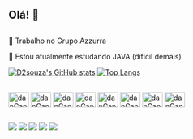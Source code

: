 Olá! 👋
--
##
🔭 Trabalho no Grupo Azzurra

🌱 Estou atualmente estudando JAVA (dificil demais)

[![D2souza's GitHub stats](https://github-readme-stats.vercel.app/api?username=d2souza&count_private=true&show_icons=true&include_all_commits=true&theme=midnight-purple)](https://github.com/d2souza/github-readme-stats)
[![Top Langs](https://github-readme-stats.vercel.app/api/top-langs/?username=d2souza&layout=compact)](https://github.com/d2souza/github-readme-stats)

<div style= "display: inline_block"><br>
   <img align="center" alt="danCanva" height="30" width="40" src="https://cdn.jsdelivr.net/gh/devicons/devicon/icons/java/java-original-wordmark.svg" />
   <img align="center" alt="danCanva" height="30" width="40" src="https://cdn.jsdelivr.net/gh/devicons/devicon/icons/html5/html5-original-wordmark.svg" />
   <img align="center" alt="danCanva" height="30" width="40" src="https://cdn.jsdelivr.net/gh/devicons/devicon/icons/css3/css3-original-wordmark.svg" />
   <img align="center" alt="danCanva" height="30" width="40" src="https://cdn.jsdelivr.net/gh/devicons/devicon/icons/wordpress/wordpress-plain.svg" />
   <img align="center" alt="danCanva" height="30" width="40" src="https://cdn.jsdelivr.net/gh/devicons/devicon/icons/photoshop/photoshop-line.svg" />
   <img align="center" alt="danCanva" height="30" width="40" src="https://cdn.jsdelivr.net/gh/devicons/devicon/icons/premierepro/premierepro-original.svg" />
   <img align="center" alt="danCanva" height="30" width="40" src="https://cdn.jsdelivr.net/gh/devicons/devicon/icons/canva/canva-original.svg" />
   <img align="center" alt="danCanva" height="30" width="40" src="https://cdn.jsdelivr.net/gh/devicons/devicon/icons/chrome/chrome-original-wordmark.svg" />
</div>

##

<div>
   <a href="https://www.youtube.com/channel/UCfJicCmAmUxvgA-M8yzshDg" target="_blank"><img src="https://img.shields.io/badge/YouTube-FF0000?style=for-the-badge&logo=youtube&logoColor=white" target="_blank"></a>
  <a href="https://www.instagram.com/d2.souza/" target="_blank"><img src="https://img.shields.io/badge/-Instagram-%23E4405F?style=for-the-badge&logo=instagram&logoColor=white" target="_blank"></a>
 <a href="https://discord.gg/vjyx2c8S" target="_blank"><img src="https://img.shields.io/badge/Discord-7289DA?style=for-the-badge&logo=discord&logoColor=white" target="_blank"></a>
  <a href = "mailto:danielsouza-1@hotmail.com"><img src="https://img.shields.io/badge/-Gmail-%23333?style=for-the-badge&logo=gmail&logoColor=white" target="_blank"></a>
  <a href="https://www.linkedin.com/in/daniel-souza-43891912a/" target="_blank"><img src="https://img.shields.io/badge/-LinkedIn-%230077B5?style=for-the-badge&logo=linkedin&logoColor=white" target="_blank"></a> 
</div>
<!--
Here are some ideas to get you started:

- 🔭 I’m currently working on ...
- 🌱 I’m currently learning ...
- 👯 I’m looking to collaborate on ...
- 🤔 I’m looking for help with ...
- 💬 Ask me about ...
- 📫 How to reach me: ...
- 😄 Pronouns: ...
- ⚡ Fun fact: ...
-->
